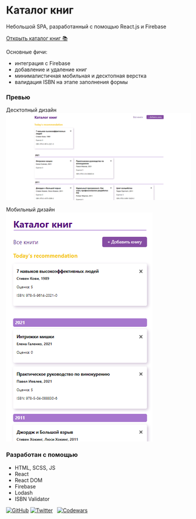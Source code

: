 # Каталог книг

Небольшой SPA, разработанный с помощью React.js и Firebase

[Открыть каталог книг 📚](https://magenta-frangipane-4a44d5.netlify.app/)

Основные фичи:
- интеграция с Firebase
- добавление и удаление книг
- минималистичная мобильная и десктопная верстка
- валидация ISBN на этапе заполнения формы


### Превью

Десктопный дизайн
![Desktop preview](./desktop-preview.png)

Мобильный дизайн
![MObile preview](./mobile-preview.png)

### Разработан с помощью
- HTML, SCSS, JS
- React
- React DOM
- Firebase
- Lodash
- ISBN Validator


[![GitHub](https://img.shields.io/github/followers/grinushka?style=social)](https://github.com/grinushka)
[![Twitter](https://img.shields.io/twitter/follow/grinushka)](https://twitter.com/grinushka)
&nbsp;
[![Codewars](https://img.shields.io/badge/Codewars-grinushka-red)](https://www.codewars.com/users/grinushka)
&nbsp;
